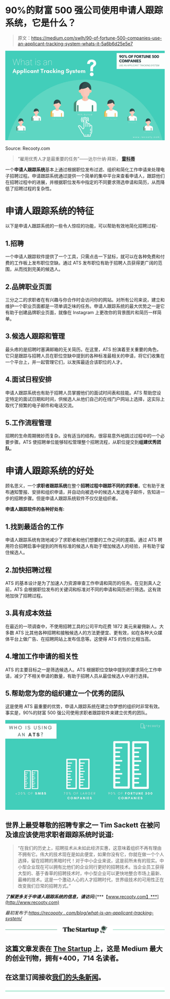 # 90%的财富 500 强公司使用申请人跟踪系统，它是什么？

> 原文：<https://medium.com/swlh/90-of-fortune-500-companies-use-an-applicant-tracking-system-whats-it-5a6b6d25e5e7>

![](img/e43a8ae4327db5d48ee6edb0daf0fbf7.png)

Source: Recooty.com

> “雇用优秀人才是最重要的任务”——达尔什纳·拜斯， [**雷科蒂**](https://recooty.com/)

一个**申请人跟踪系统**基本上通过根据职位发布过滤、组织和简化工作申请来处理电子招聘过程。申请跟踪系统通过提供一个简单的集中平台来查看申请人，跟踪他们在招聘过程中的进展，并根据职位发布中指定的不同要求筛选申请和简历，从而降低了招聘过程的复杂性。

# 申请人跟踪系统的特征

以下是申请人跟踪系统的一些令人惊叹的功能，可以帮助有效地简化招聘过程-

## 1.招聘

一个申请人跟踪软件提供了一个工具，只需点击一下鼠标，就可以在各种免费和付费的工作板上发布职位空缺。通过 ATS 发布职位有助于招聘人员获得更广阔的范围，从而找到完美的候选人。

## 2.品牌职业页面

三分之二的求职者在有兴趣与你合作时会访问你的网站。对所有公司来说，建立和维护一个职业页面都是一项单调乏味的任务。申请人跟踪系统的最大优势之一是它有助于创建品牌职业页面，就像在 Instagram 上更改你的背景图片和简历一样简单。

## 3.候选人跟踪和管理

最头疼的是招聘时塞满邮箱的无关简历。在这里，ATS 扮演着至关重要的角色，它只是跟踪与招聘人员在职位空缺中提到的各种标准最相关的申请，将它们收集在一个平台上，并一起管理它们，以发挥最适合该职位的人才。

## 4.面试日程安排

申请人跟踪系统也有助于招聘人员掌握他们的面试时间表和技能。ATS 帮助您设定特定的面试日期和时间，供候选人从他们自己的在线门户网站上选择，这实际上取代了频繁的电子邮件和电话交流。

## 5.工作流程管理

招聘的生命周期微妙而复杂。没有适当的结构，很容易意外地跳过过程中的一个必要步骤。ATS 使招聘单位能够轻松管理整个招聘流程，从职位提交到**组建优秀团队**。

# 申请人跟踪系统的好处

顾名思义，一个**求职者跟踪系统**在整个**招聘过程中跟踪不同的求职者**。它有助于发布通知警报、安排和组织申请，并自动向被选中的候选人发送电子邮件，告知进一步的招聘步骤。但是申请人跟踪系统软件不仅仅是组织者。

**申请人跟踪软件的各种好处有:**

## 1.找到最适合的工作

申请人跟踪系统有效地减少了求职者和他们想要的工作之间的差距。通过 ATS 聘用符合招聘启事中提到的所有标准的候选人有助于增加候选人的经验，并有助于留住候选人。

## 2.加快招聘过程

ATS 的基本设计是为了加速人力资源审查工作申请和简历的任务。在见到真人之前，ATS 会根据职位发布的关键词和标准对不同的申请和简历进行筛选。这有效地加快了招聘过程。

## 3.具有成本效益

在最近的一项调查中，不使用招聘工具的公司平均花费 1872 美元来雇佣新人。大多数 ATS 比其他各种招聘和接触候选人的方法更便宜、更有效，如在各种大众媒体平台上做广告、在招聘网站上发布信息等。这使得 ATS 的性价比相当高。

## 4.增加工作申请的相关性

ATS 的主要目标之一是筛选候选人。ATS 根据职位空缺中提到的要求简化工作申请，减少了不相关申请的数量，有助于招聘人员从最佳候选人中进行选择。

## 5.帮助您为您的组织建立一个优秀的团队

这是使用 ATS 最重要的优势，申请人跟踪系统在建立你梦想的组织时非常有效。事实是，90%的财富 500 强公司使用求职者跟踪软件来建立优秀的团队。

![](img/9cdcc254f2fe3d09dbff0d2770f9c2b3.png)

## 世界上最受尊敬的招聘专家之一 Tim Sackett 在被问及谁应该使用求职者跟踪系统时说道:

> “在我们的历史上，招聘技术从未如此经济实惠，这意味着组织不再有理由不拥有它。伟大的技术现在是如此便宜，如果你没有它，你就在做一个个人选择，留在招聘的黑暗时代！对于中小企业来说，这是前所未有的现实。中小型企业现在可以拥有比他们的企业同行更好的招聘技术。当企业员工获得大型的、基于香草的招聘技术时，中小型企业可以更快地整合市场上最新、最棒的技术。这是一个激动人心的人才招聘时代，世界级技术的可用性正在改变我们日常的招聘方式。”

***了解更多关于申请人跟踪系统的信息，请访问:***[***【www.recooty.com】***](http://www.recooty.com)

*最初发布于:*[*https://recoooty . com/blog/what-is-an-applicant-tracking-system/*](https://recooty.com/blog/what-is-an-applicant-tracking-system/)

[![](img/308a8d84fb9b2fab43d66c117fcc4bb4.png)](https://medium.com/swlh)

## 这篇文章发表在 [The Startup](https://medium.com/swlh) 上，这是 Medium 最大的创业刊物，拥有+400，714 名读者。

## 在这里订阅接收[我们的头条新闻](http://growthsupply.com/the-startup-newsletter/)。

[![](img/b0164736ea17a63403e660de5dedf91a.png)](https://medium.com/swlh)